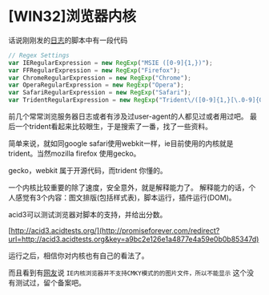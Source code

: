 # [WIN32]浏览器内核

话说刚刚发的[日志](http://promiseforever.com/2011/08/07/js%e6%b5%8f%e8%a7%88%e5%99%a8%e7%89%88%e6%9c%ac%e6%8e%a7%e5%88%b6%e8%84%9a%e6%9c%ac.html)的脚本中有一段代码

```js
// Regex Settings
var IERegularExpression = new RegExp("MSIE ([0-9]{1,})");
var FFRegularExpression = new RegExp("Firefox");
var ChromeRegularExpression = new RegExp("Chrome");
var OperaRegularExpression = new RegExp("Opera");
var SafariRegularExpression = new RegExp("Safari");
var TridentRegularExpression = new RegExp("Trident\/([0-9]{1,}[\.0-9]{0,})");
```

前几个常常浏览服务器日志或者有涉及过user-agent的人都见过或者用过吧。
最后一个trident看起来比较眼生，于是搜索了一番，找了一些资料。

简单来说，就如同google safari使用webkit一样，ie目前使用的内核就是trident。当然mozilla firefox 使用gecko。

gecko，webkit 属于开源代码，而trident 你懂的。

<!-- more -->

一个内核比较重要的除了速度，安全意外，就是解释能力了。
解释能力的话，个人感觉有3个内容：图文排版(包括样式表)，脚本运行，插件运行(DOM)。


acid3可以测试浏览器对脚本的支持，并给出分数。 

[http://acid3.acidtests.org/](http://promiseforever.com/redirect?url=http://acid3.acidtests.org&key=a9bc2e126e1a4877e4a59e0b0b85347d) 

运行之后，相信你对内核也有自己的看法了。 

而且看到有[网友](http://promiseforever.com/redirect?url=http://www.cnblogs.com/lyongde/archive/2011/05/05/2037828.html&key=2fbf58ba024791ae29e655691d81adf4)说 `IE内核浏览器并不支持CMKY模式的的图片文件，所以不能显示` 这个没有测试过，留个备案吧。

